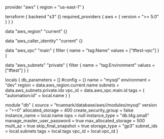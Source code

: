 provider "aws" {
  region = "us-east-1"
}

terraform {
  backend "s3" {}
  required_providers {
    aws = {
      version = ">= 5.0"
    }
  }
}

data "aws_region" "current" {}

data "aws_caller_identity" "current" {}

data "aws_vpc" "main" {
  filter {
    name   = "tag:Name"
    values = ["tftest-vpc"]
  }
}

data "aws_subnets" "private" {
  filter {
    name   = "tag:Environment"
    values = ["tftest"]
  }
}

locals {
  db_parameters = []
  #config = {}
  name   = "mysql"
  environment = "dev"
  region = data.aws_region.current.name
  subnets     = data.aws_subnets.private.ids
  vpc_id = data.aws_vpc.main.id
  tags = {
    "automation:id"  = local.name
  }
}

module "db" {
  source              = "truemark/database/aws//modules/mysql"
  version             = ">=0"
  allocated_storage            = 400
  create_security_group        = false
  instance_name                = local.name
  iops                         = null
  instance_type                = "db.t4g.small"
  manage_master_user_password  = true
  max_allocated_storage        = 500
  multi_az                     = true
  skip_final_snapshot          = true
  storage_type                 = "gp3"
  subnet_ids                   = local.subnets
  tags                         = local.tags
  vpc_id                       = local.vpc_id
}
